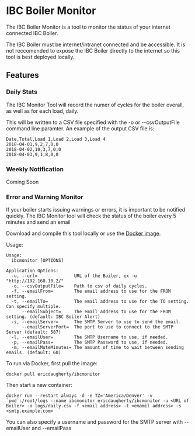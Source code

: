 # IBC Boiler Monitor

The IBC Boiler Monitor is a tool to monitor the status of your internet connected IBC Boiler.

The IBC Boiler must be internet/intranet connected and be accessible. It is not reccomended to expose the IBC Boiler directly to the internet so this tool is best deployed locally.

## Features

### Daily Stats
The IBC Monitor Tool will record the numer of cycles for the boiler overall, as well as for each load, daily.

This will be written to a CSV file specified with the -o or --csvOutputFile command line paramter. An example of the output CSV file is:
```
Date,Total,Load 1,Load 2,Load 3,Load 4
2018-04-01,9,2,7,0,0
2018-04-02,10,3,7,0,0
2018-04-03,9,1,8,0,0
```

### Weekly Notification

Coming Soon

### Error and Warning Monitor
If your boiler starts issuing warnings or errors, it is important to be notified quickly. The IBC Monitor tool will check the status of the boiler every 5 minutes and send an email

Download and compile this tool locally or use the [Docker image](https://hub.docker.com/r/ericdaugherty/ibcmonitor).

Usage:
```
Usage:
  ibcmonitor [OPTIONS]

Application Options:
  -u, --url=              URL of the Boiler, ex -u "http://192.168.10.2/"
  -o, --csvOutputFile=    Path to csv of daily cycles.
  -f, --emailFrom=        The email address to use for the FROM setting.
  -t, --emailTo=          The email address to use for the TO setting. Can specify multiple.
      --emailSubject=     The email address to use for the FROM setting. (default: IBC Boiler Alert)
  -s, --emailServer=      The SMTP Server to use to send the email.
      --emailServerPort=  The port to use to connect to the SMTP Server (default: 587)
  -l, --emailUser=        The SMTP Username to use, if needed.
  -p, --emailPass=        The SMTP Password to use, if needed.
  -m, --emailMuteMinutes= The amount of time to wait between sending emails. (default: 60)
```
To run via Docker, first pull the image:
```
docker pull ericdaugherty/ibcmonitor
```

Then start a new container: 
```
docker run --restart always -d -e TZ='America/Denver' -v `pwd`:/root/logs --name ibcmonitor ericdaugherty/ibcmonitor -u <URL of Boiler> -o logs/daily.csv -f <email address> -t <emamil address> -s <smtp.example.com>
```

You can also specify a username and password for the SMTP server with --emailUser and --emailPass
